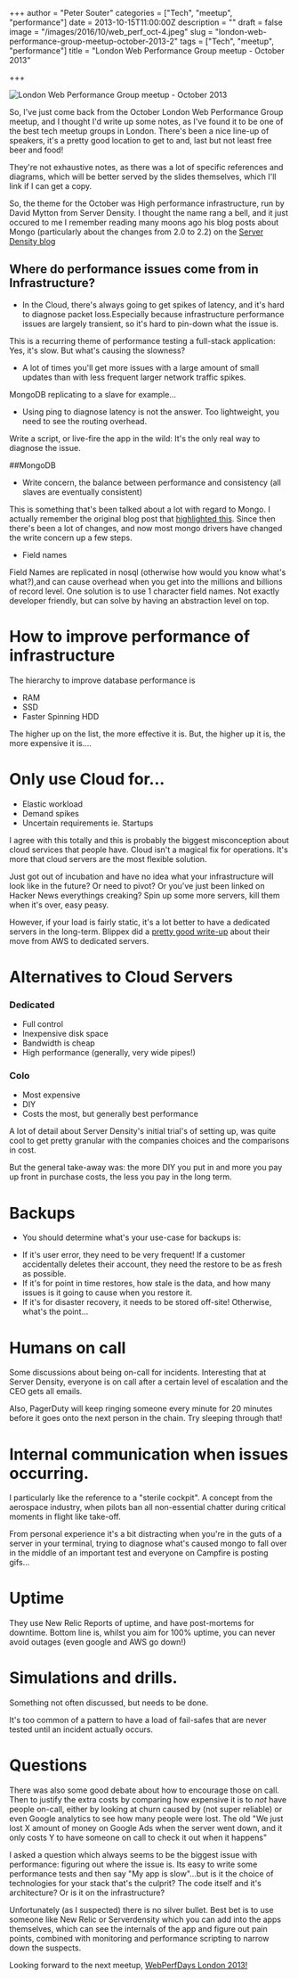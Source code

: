 +++
author = "Peter Souter"
categories = ["Tech", "meetup", "performance"]
date = 2013-10-15T11:00:00Z
description = ""
draft = false
image = "/images/2016/10/web_perf_oct-4.jpeg"
slug = "london-web-performance-group-meetup-october-2013-2"
tags = ["Tech", "meetup", "performance"]
title = "London Web Performance Group meetup - October 2013"

+++

![London Web Performance Group meetup - October 2013](/content/images/2016/10/global_18959598-1.jpeg)

So, I've just come back from the October London Web Performance Group meetup, and I thought I'd write up some notes, as I've found it to be one of the best tech meetup groups in London. There's been a nice line-up of speakers, it's a pretty good location to get to and, last but not least free beer and food!

They're not exhaustive notes, as there was a lot of specific references and diagrams, which will be better served by the slides themselves, which I'll link if I can get a copy.

So, the theme for the October was High performance infrastructure, run by David Mytton from Server Density. I thought the name rang a bell, and it just occured to me I remember reading many moons ago his blog posts about Mongo (particularly about the changes from 2.0 to 2.2) on the [Server Density blog](https://blog.serverdensity.com)

## Where do performance issues come from in Infrastructure?

- In the Cloud, there's always going to get spikes of latency, and it's hard to diagnose packet loss.Especially because infrastructure performance issues are largely transient, so it's hard to pin-down  what the issue is.

This is a recurring theme of performance testing a full-stack application: Yes, it's slow. But what's causing the slowness?

- A lot of times you'll get more issues with a large amount of small updates than with less frequent larger network traffic spikes.

MongoDB replicating to a slave for example...

- Using ping to diagnose latency is not the answer. Too lightweight, you need to see the routing overhead.

Write a script, or live-fire the app in the wild: It's the only real way to diagnose the issue.

##MongoDB

- Write concern, the balance between performance and consistency (all slaves are eventually consistent)

This is something that's been talked about a lot with regard to Mongo. I actually remember the original blog post that [highlighted this](http://hackingdistributed.com/2013/01/29/mongo-ft/). Since then there's been a lot of changes, and now most mongo drivers have changed the write concern up a few steps.

- Field names

Field Names are replicated in nosql (otherwise how would you know what's what?),and can cause overhead when you get into the millions and billions of record level. One solution is to use 1 character field names. Not exactly developer friendly, but can solve by having an abstraction level on top.

# How to improve performance of infrastructure

The hierarchy to improve database performance is

* RAM
* SSD
* Faster Spinning HDD

The higher up on the list, the more effective it is. But, the higher up it is, the more expensive it is....

# Only use Cloud for...

- Elastic workload
- Demand spikes
- Uncertain requirements ie. Startups

I agree with this totally and this is probably the biggest misconception about cloud services that people have. Cloud isn't a magical fix for operations. It's more that cloud servers are the most flexible solution.

Just got out of incubation and have no idea what your infrastructure will look like in the future? Or need to pivot? Or you've just been linked on Hacker News everythings creaking? Spin up some more servers, kill them when it's over, easy peasy.

However, if your load is fairly static, it's a lot better to have a dedicated servers in the long-term. Blippex did a [pretty good write-up](http://blippex.github.io/updates/2013/09/23/why-we-moved-away-from-aws.html) about their move from AWS to dedicated servers.

# Alternatives to Cloud Servers

### Dedicated 
- Full control
- Inexpensive disk space
- Bandwidth is cheap
- High performance (generally, very wide pipes!)

### Colo
- Most expensive
- DIY
- Costs the most, but generally best performance

A lot of detail about Server Density's initial trial's of setting up, was quite cool to get pretty granular with the companies choices and the comparisons in cost.

But the general take-away was: the more DIY you put in and more you pay up front in purchase costs, the less you pay in the long term. 

# Backups

- You should determine what's your use-case for backups is:
* If it's user error, they need to be very frequent! If a customer accidentally deletes their account, they need the restore to be as fresh as possible.
* If it's for point in time restores, how stale is the data, and how many issues is it going to cause when you restore it.
* If it's for disaster recovery, it needs to be stored off-site! Otherwise, what's the point...

# Humans on call

Some discussions about being on-call for incidents. Interesting that at Server Density, everyone is on call after a certain level of escalation and the CEO gets all emails.

Also, PagerDuty will keep ringing someone every minute for 20 minutes before it goes onto the next person in the chain. Try sleeping through that!

# Internal communication when issues occurring.

I particularly like the reference to a "sterile cockpit". A concept from the aerospace industry, when pilots ban all non-essential chatter during critical moments in flight like take-off.

From personal experience it's a bit distracting when you're in the guts of a server in your terminal, trying to diagnose what's caused mongo to fall over in the middle of an important test and everyone on Campfire is posting gifs...

# Uptime

They use New Relic Reports of uptime, and have post-mortems for downtime. Bottom line is, whilst you aim for 100% uptime, you can never avoid outages (even google and AWS go down!)

# Simulations and drills. 

Something not often discussed, but needs to be done.

It's too common of a pattern to have a load of fail-safes that are never tested until an incident actually occurs. 

# Questions

There was also some good debate about how to encourage those on call. Then to justify the extra costs by comparing how expensive it is to _not_ have people on-call, either by looking at churn caused by (not super reliable) or even Google analytics to see how many people were lost. The old "We just lost X amount of money on Google Ads when the server went down, and it only costs Y to have someone on call to check it out when it happens"

I asked a question which always seems to be the biggest issue with performance: figuring out where the issue is. Its easy to write some performance tests and then say "My app is slow"...but is it the choice of technologies for your stack that's the culprit? The code itself and it's architecture? Or is it on the infrastructure?

Unfortunately (as I suspected) there is no silver bullet. Best bet is to use someone like New Relic or Serverdensity which you can add into the apps themselves, which can see the internals of the app and figure out pain points, combined with monitoring and performance scripting to narrow down the suspects.

Looking forward to the next meetup, [WebPerfDays London 2013!](http://webperfdayslondon2013.eventbrite.com/)